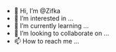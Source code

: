- 👋 Hi, I’m @Zifka
- 👀 I’m interested in ...
- 🌱 I’m currently learning ...
- 💞️ I’m looking to collaborate on ...
- 📫 How to reach me ...

<!---
Zifka/Zifka is a ✨ special ✨ repository because its `README.md` (this file) appears on your GitHub profile.
You can click the Preview link to take a look at your changes.
--->
